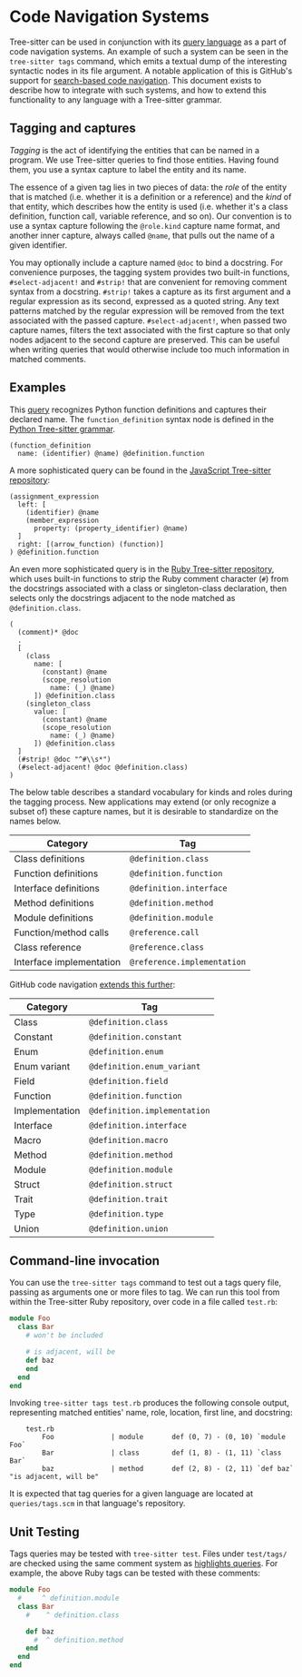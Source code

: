 # Code Navigation Systems

Tree-sitter can be used in conjunction with its [query language][query language] as a part of code navigation systems.
An example of such a system can be seen in the `tree-sitter tags` command, which emits a textual dump of the interesting
syntactic nodes in its file argument. A notable application of this is GitHub's support for [search-based code navigation][gh search].
This document exists to describe how to integrate with such systems, and how to extend this functionality to any language with a Tree-sitter grammar.

## Tagging and captures

_Tagging_ is the act of identifying the entities that can be named in a program. We use Tree-sitter queries to find those
entities. Having found them, you use a syntax capture to label the entity and its name.

The essence of a given tag lies in two pieces of data: the _role_ of the entity that is matched
(i.e. whether it is a definition or a reference) and the _kind_ of that entity, which describes how the entity is used
(i.e. whether it's a class definition, function call, variable reference, and so on). Our convention is to use a syntax capture
following the `@role.kind` capture name format, and another inner capture, always called `@name`, that pulls out the name
of a given identifier.

You may optionally include a capture named `@doc` to bind a docstring. For convenience purposes, the tagging system provides
two built-in functions, `#select-adjacent!` and `#strip!` that are convenient for removing comment syntax from a docstring.
`#strip!` takes a capture as its first argument and a regular expression as its second, expressed as a quoted string.
Any text patterns matched by the regular expression will be removed from the text associated with the passed capture.
`#select-adjacent!`, when passed two capture names, filters the text associated with the first capture so that only nodes
adjacent to the second capture are preserved. This can be useful when writing queries that would otherwise include too much
information in matched comments.

## Examples

This [query][query] recognizes Python function definitions and captures their declared name. The `function_definition`
syntax node is defined in the [Python Tree-sitter grammar][node].

```query
(function_definition
  name: (identifier) @name) @definition.function
```

A more sophisticated query can be found in the [JavaScript Tree-sitter repository][js query]:

```query
(assignment_expression
  left: [
    (identifier) @name
    (member_expression
      property: (property_identifier) @name)
  ]
  right: [(arrow_function) (function)]
) @definition.function
```

An even more sophisticated query is in the [Ruby Tree-sitter repository][ruby query], which uses built-in functions to
strip the Ruby comment character (`#`) from the docstrings associated with a class or singleton-class declaration, then
selects only the docstrings adjacent to the node matched as `@definition.class`.

```query
(
  (comment)* @doc
  .
  [
    (class
      name: [
        (constant) @name
        (scope_resolution
          name: (_) @name)
      ]) @definition.class
    (singleton_class
      value: [
        (constant) @name
        (scope_resolution
          name: (_) @name)
      ]) @definition.class
  ]
  (#strip! @doc "^#\\s*")
  (#select-adjacent! @doc @definition.class)
)
```

The below table describes a standard vocabulary for kinds and roles during the tagging process. New applications may extend
(or only recognize a subset of) these capture names, but it is desirable to standardize on the names below.

| Category                 | Tag                         |
| ------------------------ | --------------------------- |
| Class definitions        | `@definition.class`         |
| Function definitions     | `@definition.function`      |
| Interface definitions    | `@definition.interface`     |
| Method definitions       | `@definition.method`        |
| Module definitions       | `@definition.module`        |
| Function/method calls    | `@reference.call`           |
| Class reference          | `@reference.class`          |
| Interface implementation | `@reference.implementation` |

GitHub code navigation [extends this further](https://github.com/github/code-navigation/blob/main/README.md#tags-query):

| Category       | Tag                          |
|----------------|------------------------------|
| Class          | `@definition.class`          |
| Constant       | `@definition.constant`       |
| Enum           | `@definition.enum`           |
| Enum variant   | `@definition.enum_variant`   |
| Field          | `@definition.field`          |
| Function       | `@definition.function`       |
| Implementation | `@definition.implementation` |
| Interface      | `@definition.interface`      |
| Macro          | `@definition.macro`          |
| Method         | `@definition.method`         |
| Module         | `@definition.module`         |
| Struct         | `@definition.struct`         |
| Trait          | `@definition.trait`          |
| Type           | `@definition.type`           |
| Union          | `@definition.union`          |


## Command-line invocation

You can use the `tree-sitter tags` command to test out a tags query file, passing as arguments one or more files to tag.
We can run this tool from within the Tree-sitter Ruby repository, over code in a file called `test.rb`:

```ruby
module Foo
  class Bar
    # won't be included

    # is adjacent, will be
    def baz
    end
  end
end
```

Invoking `tree-sitter tags test.rb` produces the following console output, representing matched entities' name, role, location,
first line, and docstring:

```text
    test.rb
        Foo              | module       def (0, 7) - (0, 10) `module Foo`
        Bar              | class        def (1, 8) - (1, 11) `class Bar`
        baz              | method       def (2, 8) - (2, 11) `def baz`  "is adjacent, will be"
```

It is expected that tag queries for a given language are located at `queries/tags.scm` in that language's repository.

## Unit Testing

Tags queries may be tested with `tree-sitter test`. Files under `test/tags/` are checked using the same comment system as
[highlights queries][unit testing]. For example, the above Ruby tags can be tested with these comments:

```ruby
module Foo
  #     ^ definition.module
  class Bar
    #    ^ definition.class

    def baz
      #  ^ definition.method
    end
  end
end
```

[gh search]: https://docs.github.com/en/repositories/working-with-files/using-files/navigating-code-on-github#precise-and-search-based-navigation
[js query]: https://github.com/tree-sitter/tree-sitter-javascript/blob/fdeb68ac8d2bd5a78b943528bb68ceda3aade2eb/queries/tags.scm#L63-L70
[node]: https://github.com/tree-sitter/tree-sitter-python/blob/78c4e9b6b2f08e1be23b541ffced47b15e2972ad/grammar.js#L354
[query]: https://github.com/tree-sitter/tree-sitter-python/blob/78c4e9b6b2f08e1be23b541ffced47b15e2972ad/queries/tags.scm#L4-L5
[ruby query]: https://github.com/tree-sitter/tree-sitter-ruby/blob/1ebfdb288842dae5a9233e2509a135949023dd82/queries/tags.scm#L24-L43
[query language]: ./using-parsers/queries/index.md
[unit testing]: ./3-syntax-highlighting.md#unit-testing
